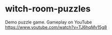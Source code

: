 # witch-room-puzzles
 Demo puzzle game.
 Gameplay on YouTube https://www.youtube.com/watch?v=TJ6hqMv15g8
